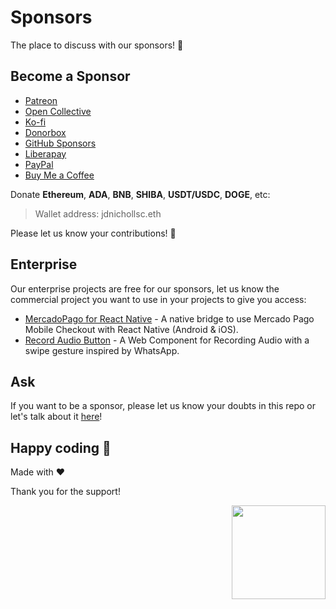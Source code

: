 # Sponsors
The place to discuss with our sponsors! 💼

## Become a Sponsor
- [Patreon](https://www.patreon.com/proyecto26)
- [Open Collective](https://opencollective.com/proyecto26)
- [Ko-fi](https://ko-fi.com/proyecto26)
- [Donorbox](https://donorbox.org/proyecto-26)
- [GitHub Sponsors](https://github.com/sponsors/proyecto26)
- [Liberapay](https://liberapay.com/proyecto26)
- [PayPal](https://www.paypal.com/paypalme/jdnichollsc)
- [Buy Me a Coffee](https://www.buymeacoffee.com/jdnichollsc)

Donate **Ethereum**, **ADA**, **BNB**, **SHIBA**, **USDT/USDC**, **DOGE**, etc:

> Wallet address: jdnichollsc.eth

Please let us know your contributions! 🙏

## Enterprise
Our enterprise projects are free for our sponsors, let us know the commercial project you want to use in your projects to give you access:

- [MercadoPago for React Native](https://github.com/proyecto26/react-native-mercado-pago-enterprise) - A native bridge to use Mercado Pago Mobile Checkout with React Native (Android & iOS).
- [Record Audio Button](https://github.com/proyecto26/record-audio-button-enterprise) - A Web Component for Recording Audio with a swipe gesture inspired by WhatsApp.

## Ask
If you want to be a sponsor, please let us know your doubts in this repo or let's talk about it [here](https://calendly.com/jdnichollsc)!

## Happy coding 💯
Made with ❤️

Thank you for the support!

<img width="150px" src="https://avatars0.githubusercontent.com/u/28855608?s=200&v=4" align="right">
